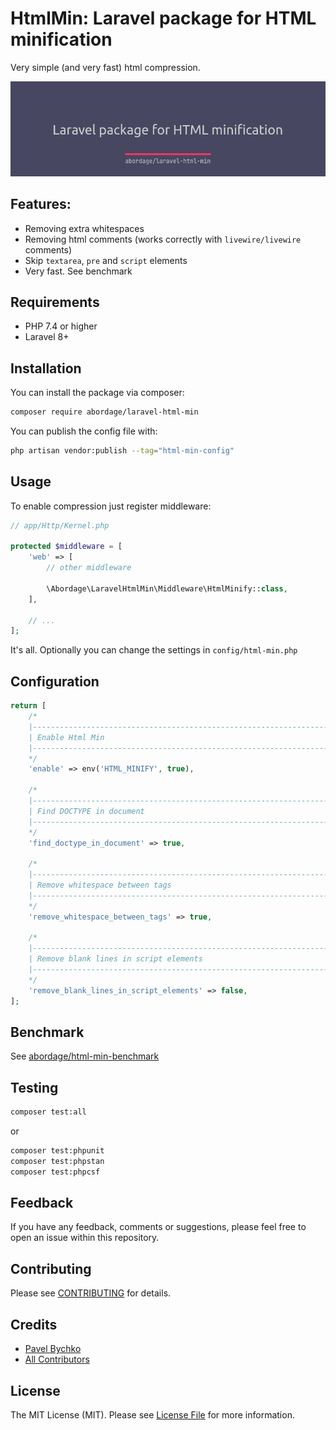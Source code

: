 # HtmlMin: Laravel package for HTML minification

Very simple (and very fast) html compression.

<p style="text-align: center;" align="center">
    <img alt="Laravel HtmlMin" src="https://github.com/abordage/laravel-html-min/blob/master/docs/images/abordage-laravel-html-min-cover.png">
</p>

[//]: # (<p style="text-align: center;">)

[//]: # (<a href="https://packagist.org/packages/abordage/laravel-html-min" title="Packagist version">)

[//]: # (    <img alt="Packagist Version" src="https://img.shields.io/packagist/v/abordage/laravel-html-min">)

[//]: # (</a>)

[//]: # ()
[//]: # (<a href="https://github.com/abordage/laravel-html-min/blob/master/README.md" title="License">)

[//]: # (    <img alt="License" src="https://img.shields.io/github/license/abordage/laravel-html-min">)

[//]: # (</a>)

[//]: # ()
[//]: # (<a href="https://github.com/abordage/laravel-html-min/actions/workflows/tests.yml" title="GitHub Tests Status">)

[//]: # (    <img alt="GitHub Tests Status" src="https://img.shields.io/github/workflow/status/abordage/laravel-html-min/tests?label=tests">)

[//]: # (</a>)

[//]: # ()
[//]: # (<a href="https://github.com/abordage/laravel-html-min/actions/workflows/tests.yml" title="GitHub Code Style Status">)

[//]: # (    <img alt="GitHub Code Style Status" src="https://img.shields.io/github/workflow/status/abordage/laravel-html-min/php-cs-fixer?label=code%20style">)

[//]: # (</a>)

[//]: # ()
[//]: # (<a href="https://www.php.net/" title="PHP version">)

[//]: # (    <img alt="Packagist PHP Version Support" src="https://img.shields.io/packagist/php-v/abordage/laravel-html-min">)

[//]: # (</a>)

[//]: # ()
[//]: # (</p>)


## Features:
- Removing extra whitespaces
- Removing html comments (works correctly with `livewire/livewire` comments)
- Skip `textarea`, `pre` and `script` elements
- Very fast. See benchmark

## Requirements
- PHP 7.4 or higher
- Laravel 8+

## Installation

You can install the package via composer:

```bash
composer require abordage/laravel-html-min
```

You can publish the config file with:

```bash
php artisan vendor:publish --tag="html-min-config"
```
## Usage
To enable compression just register middleware:

```php
// app/Http/Kernel.php

protected $middleware = [
    'web' => [
        // other middleware
        
        \Abordage\LaravelHtmlMin\Middleware\HtmlMinify::class,
    ],
    
    // ...
];
```

It's all. Optionally you can change the settings in `config/html-min.php`

## Configuration

```php
return [
    /*
    |--------------------------------------------------------------------------
    | Enable Html Min
    |--------------------------------------------------------------------------
    */
    'enable' => env('HTML_MINIFY', true),

    /*
    |--------------------------------------------------------------------------
    | Find DOCTYPE in document
    |--------------------------------------------------------------------------
    */
    'find_doctype_in_document' => true,

    /*
    |--------------------------------------------------------------------------
    | Remove whitespace between tags
    |--------------------------------------------------------------------------
    */
    'remove_whitespace_between_tags' => true,

    /*
    |--------------------------------------------------------------------------
    | Remove blank lines in script elements
    |--------------------------------------------------------------------------
    */
    'remove_blank_lines_in_script_elements' => false,
];
```

## Benchmark

See [abordage/html-min-benchmark](https://github.com/abordage/html-min-benchmark)

## Testing

```bash
composer test:all
```

or

```bash
composer test:phpunit
composer test:phpstan
composer test:phpcsf
```

## Feedback

If you have any feedback, comments or suggestions, please feel free to open an issue within this repository.

## Contributing

Please see [CONTRIBUTING](https://github.com/abordage/.github/blob/master/CONTRIBUTING.md) for details.

## Credits

- [Pavel Bychko](https://github.com/abordage)
- [All Contributors](../../contributors)

## License

The MIT License (MIT). Please see [License File](LICENSE.md) for more information.

